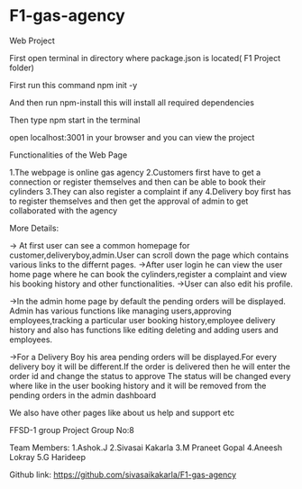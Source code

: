 # F1-gas-agency
Web Project

First open terminal in directory where package.json is located( F1 Project folder)

First run this command npm init -y

And then run npm-install this will install all required dependencies

Then type npm start in the terminal

open localhost:3001 in your browser and you can view the project


Functionalities of the Web Page

1.The webpage is online gas agency
2.Customers first have to get a connection or register themselves and then can be able to book their cylinders
3.They can also register a complaint if any
4.Delivery boy first has to register themselves and then get the approval of admin to get collaborated with the agency

More Details:

-> At first user can see a common homepage for customer,deliveryboy,admin.User can scroll down the page which contains various links to the differnt pages.
->After user login he can view the user home page where he can book the cylinders,register a complaint and view his booking history and other functionalities.
->User can also edit his profile.

->In the admin home page by default the pending orders will be displayed. Admin has various functions like managing users,approving employees,tracking a particular user booking history,employee delivery history and also has functions like editing deleting and adding users and employees.

->For a Delivery Boy his area pending orders will be displayed.For every delivery boy it will be different.If the order is delivered then he will enter the order id and change the status to approve
The status will be changed every where like in the user booking history and it will be removed from the pending orders in the admin dashboard

We also have other pages like about us help and support etc

FFSD-1 group Project
Group No:8

Team Members:
1.Ashok.J
2.Sivasai Kakarla
3.M Praneet Gopal
4.Aneesh Lokray
5.G Harideep

Github link: https://github.com/sivasaikakarla/F1-gas-agency
  


  
